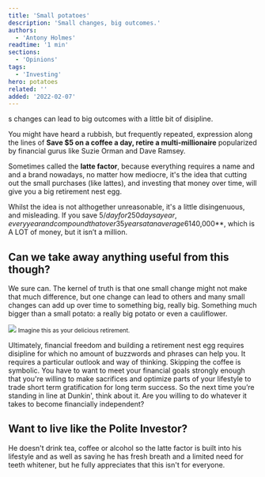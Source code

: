 ```yaml
---
title: 'Small potatoes'
description: 'Small changes, big outcomes.'
authors:
  - 'Antony Holmes'
readtime: '1 min'
sections:
  - 'Opinions'
tags:
  - 'Investing'
hero: potatoes
related: ''
added: '2022-02-07'
---
```


s changes can lead to big outcomes with a little bit of disipline.

<!-- more -->

You might have heard a rubbish, but frequently repeated, expression along the lines of **Save $5 on a coffee a day, retire a multi-millionaire** popularized by financial gurus like Suzie Orman and Dave Ramsey.

Sometimes called the **latte factor**, because everything requires a name and and a brand nowadays, no matter how mediocre, it's the idea that cutting out the small purchases (like lattes), and investing that money over time, will give you a big retirement nest egg.

Whilst the idea is not althogether unreasonable, it's a little disingenuous, and misleading. If you save $5/day for 250 days a year, every year and compound that over 35 years at an average 6% return, you get **$140,000**, which is A LOT of money, but it isn’t a million.

## Can we take away anything useful from this though?

We sure can. The kernel of truth is that one small change might not make that much difference, but one change can lead to others and many small changes can add up over time to something big, really big. Something much bigger than a small potato: a really big potato or even a cauliflower.

<div class="mx-auto py-8">
<img src="https://ik.imagekit.io/u0tzjkv2q/posts/cauliflower.webp?tr=w-800" class="rounded-lg">
<small>Imagine this as your delicious retirement.</small>
</div>

Ultimately, financial freedom and building a retirement nest egg requires disipline for which no amount of buzzwords and phrases can help you. It requires a particular outlook and way of thinking. Skipping the coffee is symbolic. You have to want to meet your financial goals strongly enough that you're willing to make sacrifices and optimize parts of your lifestyle to trade short term gratification for long term success. So the next time you’re standing in line at Dunkin', think about it. Are you willing to do whatever it takes to become financially independent?

## Want to live like the Polite Investor?

He doesn't drink tea, coffee or alcohol so the latte factor is built into his lifestyle and as well as saving he has fresh breath and a limited need for teeth whitener, but he fully appreciates that this isn't for everyone.
